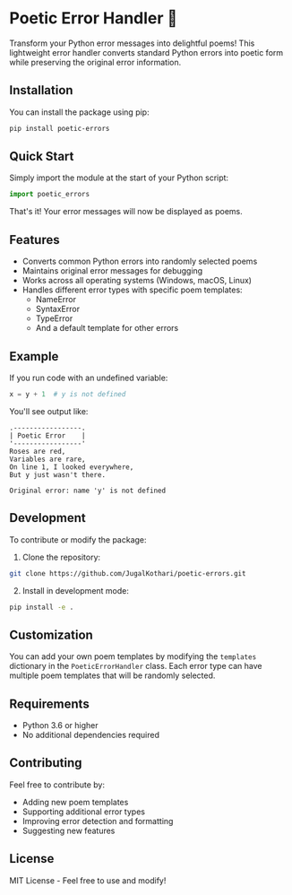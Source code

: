# Poetic Error Handler 📝
Transform your Python error messages into delightful poems! This lightweight error handler converts standard Python errors into poetic form while preserving the original error information.

## Installation
You can install the package using pip:
```bash
pip install poetic-errors
```

## Quick Start
Simply import the module at the start of your Python script:
```python
import poetic_errors
```

That's it! Your error messages will now be displayed as poems.

## Features
- Converts common Python errors into randomly selected poems
- Maintains original error messages for debugging
- Works across all operating systems (Windows, macOS, Linux)
- Handles different error types with specific poem templates:
  - NameError
  - SyntaxError
  - TypeError
  - And a default template for other errors

## Example
If you run code with an undefined variable:
```python
x = y + 1  # y is not defined
```

You'll see output like:
```
.-----------------.
| Poetic Error    |
'-----------------'
Roses are red,
Variables are rare,
On line 1, I looked everywhere,
But y just wasn't there.

Original error: name 'y' is not defined
```

## Development
To contribute or modify the package:

1. Clone the repository:
```bash
git clone https://github.com/JugalKothari/poetic-errors.git
```

2. Install in development mode:
```bash
pip install -e .
```

## Customization
You can add your own poem templates by modifying the `templates` dictionary in the `PoeticErrorHandler` class. Each error type can have multiple poem templates that will be randomly selected.

## Requirements
- Python 3.6 or higher
- No additional dependencies required

## Contributing
Feel free to contribute by:
- Adding new poem templates
- Supporting additional error types
- Improving error detection and formatting
- Suggesting new features

## License
MIT License - Feel free to use and modify!
